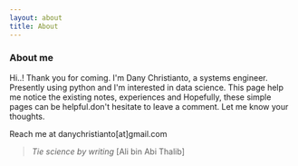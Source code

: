 ```yaml
---
layout: about
title: About
---
```


### About me

Hi..! Thank you for coming. I'm Dany Christianto, a systems engineer. Presently using python and I'm interested in data science. 
This page help me notice the existing notes, experiences and Hopefully, these simple pages can be helpful.don't hesitate to leave a comment. Let me know your thoughts.

Reach me at danychristianto[at]gmail.com


> *Tie science by writing* [Ali bin Abi Thalib]

